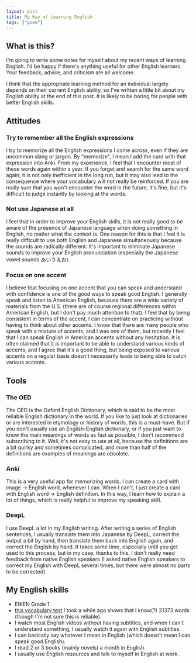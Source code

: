 ```yaml
---
layout: post
title: My Way of Learning English
tags: ["poem"]
---
```


## What is this?
I'm going to write some notes for myself about my recent ways of learning English.
I'd be happy if there's anything useful for other English learners. Your feedback, advice, and criticism are all welcome.

I think that the appropriate learning method for an individual largely depends on their current English ability, so I've written a little bit about my English ability at the end of this post.
It is likely to be boring for people with better English skills.


## Attitudes
### Try to remember all the English expressions
I try to memorize all the English expressions I come across, even if they are uncommon slang or jargon.
By "memorize", I mean I add the card with that expression into Anki.
From my experience, I feel that I encounter most of these words again within a year.
If you forget and search for the same word again, it is not only inefficient in the long run, but it may also lead to the consequence where your vocabulary will not really be reinforced.
If you are really sure that you won't encounter the word in the future, it's fine, but it's difficult to judge instantly by looking at the words.

### Not use Japanese at all
I feel that in order to improve your English skills, it is not really good to be aware of the presence of Japanese language when doing something in English, no matter what the context is.
One reason for this is that I feel it is really difficult to use both English and Japanese simultaneously because the sounds are radically different.
It's important to eliminate Japanese sounds to improve your English pronunciation (especially the Japanese vowel sounds あいうえお).

### Focus on one accent
I believe that focusing on one accent that you can speak and understand with confidence is one of the good ways to speak good English.
I generally speak and listen to American English, because there are a wide variety of materials from the U.S. (there are of course regional differences within American English, but I don't pay much attention to that).
I feel that by being consistent in terms of the accent, I can concentrate on practicing without having to think about other accents.
I know that there are many people who speak with a mixture of accents, and I was one of them, but recently I feel that I can speak English in American accents without any hesitation.
It is often claimed that it is important to be able to understand various kinds of accents, and I agree that it's a good thing, but being exposed to various accents on a regular basis doesn't necessarily leads to being able to catch various accents.

## Tools
### The OED
The OED is the Oxford English Dictionary, which is said to be the most reliable English dictionary in the world.
If you like to just look at dictionaries or are interested in etymology or history of words, this is a must-have.
But if you don't usually use an English-English dictionary, or if you just want to know the main meanings of words as fast as possible, I don't recommend subscribing to it.
Well, it's not easy to use at all, because the definitions are a bit quirky and sometimes complicated, and more than half of the definitions are examples of meanings are obsolete.

### Anki
This is a very useful app for memorizing words.
I can create a card with image -> English word, whenever I can.
When I can't, I just create a card with English word -> English definition.
In this way, I learn how to explain a lot of things, which is really helpful to improve my speaking skill.

### DeepL
I use DeepL a lot in my English writing.
After writing a series of English sentences, I usually translate them into Japanese by DeepL, correct the output a bit by hand, then translate them back into English again, and correct the English by hand.
It takes some time, especially until you get used to this process, but in my case, thanks to this, I don't really need feedback from native English speakers (I asked native English speakers to correct my English with DeepL several times, but there were almost no parts to be corrected).

## My English skills
- EIKEN Grade 1
- [this vocabulary test](https://www.arealme.com/vocabulary-size-test/en/) I took a while ago shows that I know(?) 21373 words (though I'm not sure this is reliable).
- I watch most English videos without having subtitles, and when I can't understand something, I usually watch it again with English subtitles.
- I can basically say whatever I mean in English (which doesn't mean I can speak good English).
- I read 2 or 3 books (mainly novels) a month in English.
- I usually use English resources and talk to myself in English at work.

